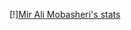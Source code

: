 [!][Mir Ali Mobasheri's stats](https://github-readme-stats.vercel.app/api?username=Alimobasheri&show_icons=true&theme=merko&count_private=true)

<!--
**Alimobasheri/Alimobasheri** is a ✨ _special_ ✨ repository because its `README.md` (this file) appears on your GitHub profile.

Here are some ideas to get you started:

- 🔭 I’m currently working on ...
- 🌱 I’m currently learning ...
- 👯 I’m looking to collaborate on ...
- 🤔 I’m looking for help with ...
- 💬 Ask me about ...
- 📫 How to reach me: ...
- 😄 Pronouns: ...
- ⚡ Fun fact: ...
-->
